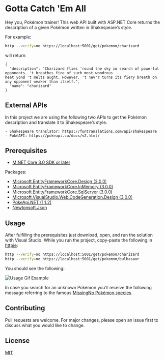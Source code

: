 # Gotta Catch 'Em All 

Hey you, Pokémon trainer! This web API built with ASP.NET Core returns the description of a given Pokémon written in Shakespeare’s style.

For example:

```bash
http --verify=no https://localhost:5001/get/pokemon/charizard
```

will return:

```
{ 
  "description": "Charizard flies 'round the sky in search of powerful opponents. 't breathes fire of such most wondrous 
heat yond 't melts aught. However, 't nev'r turns its fiery breath on any opponent weaker than itself.", 
  "name": "charizard" 
}
```

## External APIs
In this project we are using the following two APIs to get the Pokémon description and translate it to Shakespeare’s style.
```
- Shakespeare translator: https://funtranslations.com/api/shakespeare
- PokéAPI: https://pokeapi.co/docs/v2.html/
```

## Prerequisites
- [M.NET Core 3.0 SDK or later](https://dotnet.microsoft.com/download/dotnet-core/3.0)

Packages:
- [Microsoft.EntityFrameworkCore.Design (3.0.0)](https://www.nuget.org/packages/Microsoft.EntityFrameworkCore.Design/)
- [Microsoft.EntityFrameworkCore.InMemory (3.0.0)](https://www.nuget.org/packages/Microsoft.EntityFrameworkCore.InMemory/)
- [Microsoft.EntityFrameworkCore.SqlServer (3.0.0)](https://www.nuget.org/packages/Microsoft.EntityFrameworkCore.SqlServer/)
- [Microsoft.VisualStudio.Web.CodeGeneration.Design (3.0.0)](https://www.nuget.org/packages/Microsoft.VisualStudio.Web.CodeGeneration.Design/)
- [PokeApi.NET (1.1.2)](https://www.nuget.org/packages/PokeApi.NET/)
- [Newtonsoft.Json](https://www.nuget.org/packages/Newtonsoft.Json/12.0.3-beta1)


## Usage

After fulfilling the prerequisites just download, open, and run the solution with Visual Studio. While you run the project, copy-paste the following in [httpie](https://httpie.org/):

```bash
http --verify=no https://localhost:5001/get/pokemon/charizard
http --verify=no https://localhost:5001/get/pokemon/bulbasaur
```

You should see the following:

![Usage Gif Example](https://github.com/vasilomanolis/Gotta-Catch-Em-All/blob/master/l19.gif)

In case you search for an unknown Pokémon you'll receive the following message referring to the famous [MissingNo Pokémon species](https://en.wikipedia.org/wiki/MissingNo.).


## Contributing
Pull requests are welcome. For major changes, please open an issue first to discuss what you would like to change.

## License
[MIT](https://choosealicense.com/licenses/mit/)
